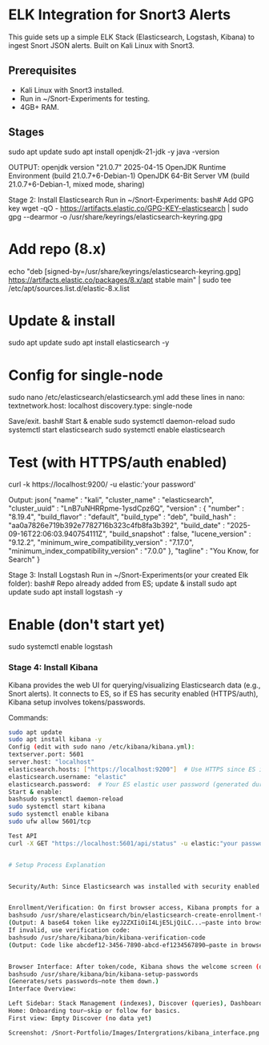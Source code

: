 # ELK Integration for Snort3 Alerts

This guide sets up a simple ELK Stack (Elasticsearch, Logstash, Kibana) to ingest Snort JSON alerts. Built on Kali Linux with Snort3.

## Prerequisites
- Kali Linux with Snort3 installed.
- Run in ~/Snort-Experiments for testing.
- 4GB+ RAM.

## Stages
sudo apt update
sudo apt install openjdk-21-jdk -y
java -version

OUTPUT:
 openjdk version "21.0.7" 2025-04-15
OpenJDK Runtime Environment (build 21.0.7+6-Debian-1)
OpenJDK 64-Bit Server VM (build 21.0.7+6-Debian-1, mixed mode, sharing)

Stage 2: Install Elasticsearch
Run in ~/Snort-Experiments:
bash# Add GPG key
wget -qO - https://artifacts.elastic.co/GPG-KEY-elasticsearch | sudo gpg --dearmor -o /usr/share/keyrings/elasticsearch-keyring.gpg

# Add repo (8.x)
echo "deb [signed-by=/usr/share/keyrings/elasticsearch-keyring.gpg] https://artifacts.elastic.co/packages/8.x/apt stable main" | sudo tee /etc/apt/sources.list.d/elastic-8.x.list

# Update & install
sudo apt update
sudo apt install elasticsearch -y

# Config for single-node
sudo nano /etc/elasticsearch/elasticsearch.yml
add these lines in nano:
textnetwork.host: localhost
discovery.type: single-node


Save/exit.
bash# Start & enable
sudo systemctl daemon-reload
sudo systemctl start elasticsearch
sudo systemctl enable elasticsearch

# Test (with HTTPS/auth enabled)
curl -k https://localhost:9200/ -u elastic:'your password'

Output:
json{
  "name" : "kali",
  "cluster_name" : "elasticsearch",
  "cluster_uuid" : "LnB7uNHRRpme-1ysdCpz6Q",
  "version" : {
    "number" : "8.19.4",
    "build_flavor" : "default",
    "build_type" : "deb",
    "build_hash" : "aa0a7826e719b392e7782716b323c4fb8fa3b392",
    "build_date" : "2025-09-16T22:06:03.940754111Z",
    "build_snapshot" : false,
    "lucene_version" : "9.12.2",
    "minimum_wire_compatibility_version" : "7.17.0",
    "minimum_index_compatibility_version" : "7.0.0"
  },
  "tagline" : "You Know, for Search"
}



Stage 3: Install Logstash
Run in ~/Snort-Experiments(or your created Elk folder):
bash# Repo already added from ES; update & install
sudo apt update
sudo apt install logstash -y

# Enable (don't start yet)
sudo systemctl enable logstash


### Stage 4: Install Kibana
Kibana provides the web UI for querying/visualizing Elasticsearch data (e.g., Snort alerts). It connects to ES, so if ES has security enabled (HTTPS/auth), Kibana setup involves tokens/passwords.

Commands:
```bash
sudo apt update
sudo apt install kibana -y
Config (edit with sudo nano /etc/kibana/kibana.yml):
textserver.port: 5601
server.host: "localhost"
elasticsearch.hosts: ["https://localhost:9200"]  # Use HTTPS since ES is secured (changed from HTTP)
elasticsearch.username: "elastic"
elasticsearch.password:  # Your ES elastic user password (generated during ES install)
Start & enable:
bashsudo systemctl daemon-reload
sudo systemctl start kibana
sudo systemctl enable kibana
sudo ufw allow 5601/tcp

Test API 
curl -X GET "https://localhost:5601/api/status" -u elastic:"your password" -k  # Use HTTPS/auth


# Setup Process Explanation


Security/Auth: Since Elasticsearch was installed with security enabled (default in 8.x), Kibana requires an enrollment token or verification code to connect securely. The elastic password (D7+dnA*lh4x6eZ11_3bR) is the superuser cred from ES setup—use it for API tests and Kibana config.


Enrollment/Verification: On first browser access, Kibana prompts for a token. Generate with:
bashsudo /usr/share/elasticsearch/bin/elasticsearch-create-enrollment-token --scope kibana
(Output: A base64 token like eyJ2ZXIiOiI4LjE5LjQiLC...—paste into browser.)
If invalid, use verification code:
bashsudo /usr/share/kibana/bin/kibana-verification-code
(Output: Code like abcdef12-3456-7890-abcd-ef1234567890—paste in browser prompt.)


Browser Interface: After token/code, Kibana shows the welcome screen (dark/light theme selector). Log in with elastic/D7+dnA*lh4x6eZ11_3bR. It auto-configures with ES. If prompted for kibana_system password, run:
bashsudo /usr/share/kibana/bin/kibana-setup-passwords
(Generates/sets passwords—note them down.)
Interface Overview:

Left Sidebar: Stack Management (indexes), Discover (queries), Dashboard (visuals), Dev Tools (curl-like).
Home: Onboarding tour—skip or follow for basics.
First view: Empty Discover (no data yet)

Screenshot: /Snort-Portfolio/Images/Intergrations/kibana_interface.png

